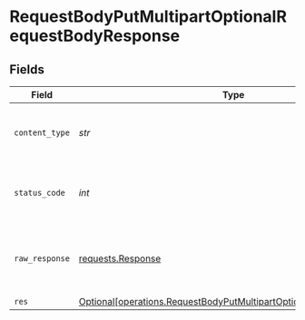 # RequestBodyPutMultipartOptionalRequestBodyResponse


## Fields

| Field                                                                                                                                          | Type                                                                                                                                           | Required                                                                                                                                       | Description                                                                                                                                    |
| ---------------------------------------------------------------------------------------------------------------------------------------------- | ---------------------------------------------------------------------------------------------------------------------------------------------- | ---------------------------------------------------------------------------------------------------------------------------------------------- | ---------------------------------------------------------------------------------------------------------------------------------------------- |
| `content_type`                                                                                                                                 | *str*                                                                                                                                          | :heavy_check_mark:                                                                                                                             | HTTP response content type for this operation                                                                                                  |
| `status_code`                                                                                                                                  | *int*                                                                                                                                          | :heavy_check_mark:                                                                                                                             | HTTP response status code for this operation                                                                                                   |
| `raw_response`                                                                                                                                 | [requests.Response](https://requests.readthedocs.io/en/latest/api/#requests.Response)                                                          | :heavy_check_mark:                                                                                                                             | Raw HTTP response; suitable for custom response parsing                                                                                        |
| `res`                                                                                                                                          | [Optional[operations.RequestBodyPutMultipartOptionalRequestBodyRes]](../../models/operations/requestbodyputmultipartoptionalrequestbodyres.md) | :heavy_minus_sign:                                                                                                                             | OK                                                                                                                                             |